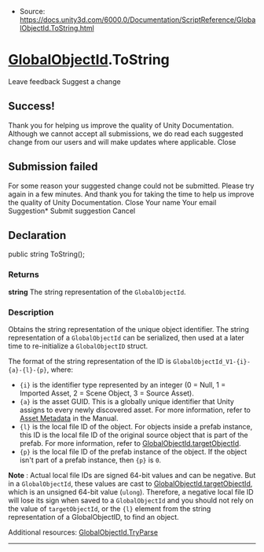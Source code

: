 * Source: https://docs.unity3d.com/6000.0/Documentation/ScriptReference/GlobalObjectId.ToString.html

#  [GlobalObjectId](https://docs.unity3d.com/6000.0/Documentation/ScriptReference/GlobalObjectId.html).ToString
Leave feedback
Suggest a change
## Success!
Thank you for helping us improve the quality of Unity Documentation. Although we cannot accept all submissions, we do read each suggested change from our users and will make updates where applicable.
Close
## Submission failed
For some reason your suggested change could not be submitted. Please <a>try again</a> in a few minutes. And thank you for taking the time to help us improve the quality of Unity Documentation.
Close
Your name Your email Suggestion* Submit suggestion
Cancel
## Declaration
public string ToString(); 
### Returns
**string** The string representation of the `GlobalObjectId`. 
### Description
Obtains the string representation of the unique object identifier.
The string representation of a `GlobalObjectId` can be serialized, then used at a later time to re-initialize a `GlobalObjectID` struct.  
  
The format of the string representation of the ID is `GlobalObjectId_V1-{i}-{a}-{l}-{p}`, where: 
  * `{i}` is the identifier type represented by an integer (0 = Null, 1 = Imported Asset, 2 = Scene Object, 3 = Source Asset).
  * `{a}` is the asset GUID. This is a globally unique identifier that Unity assigns to every newly discovered asset. For more information, refer to [Asset Metadata](https://docs.unity3d.com/6000.0/Documentation/Manual/AssetMetadata.html) in the Manual.
  * `{l}` is the local file ID of the object. For objects inside a prefab instance, this ID is the local file ID of the original source object that is part of the prefab. For more information, refer to [GlobalObjectId.targetObjectId](https://docs.unity3d.com/6000.0/Documentation/ScriptReference/GlobalObjectId-targetObjectId.html).
  * `{p}` is the local file ID of the prefab instance of the object. If the object isn't part of a prefab instance, then `{p}` is `0`.


**Note** : Actual local file IDs are signed 64-bit values and can be negative. But in a `GlobalObjectId`, these values are cast to [GlobalObjectId.targetObjectId](https://docs.unity3d.com/6000.0/Documentation/ScriptReference/GlobalObjectId-targetObjectId.html), which is an unsigned 64-bit value (`ulong`). Therefore, a negative local file ID will lose its sign when saved to a `GlobalObjectId` and you should not rely on the value of `targetObjectId`, or the `{l}` element from the string representation of a GlobalObjectID, to find an object.  
  
Additional resources: [GlobalObjectId.TryParse](https://docs.unity3d.com/6000.0/Documentation/ScriptReference/GlobalObjectId.TryParse.html)
* * *
